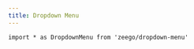 ```yaml
---
title: Dropdown Menu
---
```


```tsx twoslash
import * as DropdownMenu from 'zeego/dropdown-menu'
```
